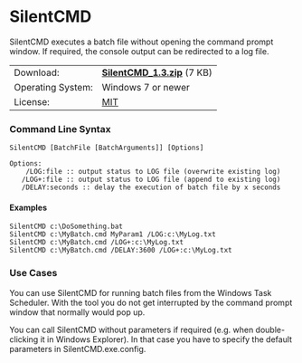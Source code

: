 # SilentCMD

SilentCMD executes a batch file without opening the command prompt window. If required, the console output can be redirected to a log file.

<table>
<tr><td>Download:</td><td><a href="https://github.com/ymx/SilentCMD/releases/download/v1.3/SilentCMD.zip"><strong>SilentCMD_1.3.zip</strong></a> (7 KB)</td></tr>
<tr><td>Operating System:</td><td>Windows 7 or newer</td></tr>
<tr><td>License:</td><td><a href="/LICENSE?raw=true">MIT</a></td></tr>
</table>

### Command Line Syntax
```
SilentCMD [BatchFile [BatchArguments]] [Options]

Options:
    /LOG:file :: output status to LOG file (overwrite existing log)
   /LOG+:file :: output status to LOG file (append to existing log)
   /DELAY:seconds :: delay the execution of batch file by x seconds
```

#### Examples

```
SilentCMD c:\DoSomething.bat
SilentCMD c:\MyBatch.cmd MyParam1 /LOG:c:\MyLog.txt
SilentCMD c:\MyBatch.cmd /LOG+:c:\MyLog.txt
SilentCMD c:\MyBatch.cmd /DELAY:3600 /LOG+:c:\MyLog.txt
```

### Use Cases

You can use SilentCMD for running batch files from the Windows Task Scheduler. With the tool you do not get interrupted by the command prompt window that normally would pop up.

You can call SilentCMD without parameters if required (e.g. when double-clicking it in Windows Explorer). In that case you have to specify the default parameters in SilentCMD.exe.config.
